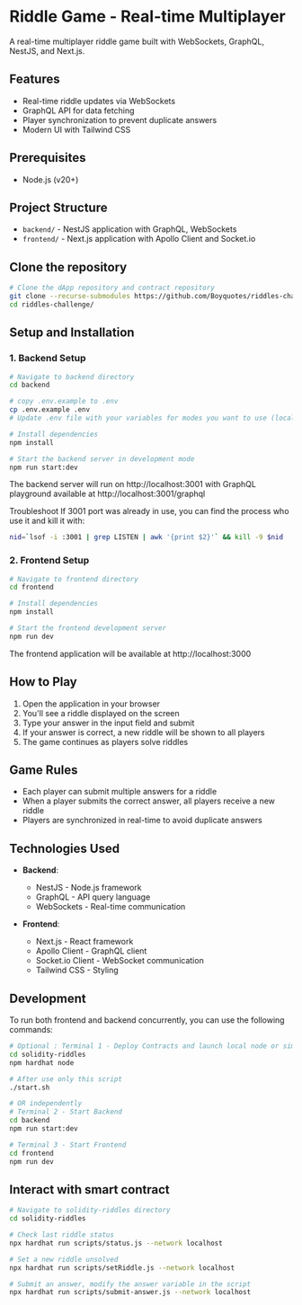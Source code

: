 # Riddle Game - Real-time Multiplayer

A real-time multiplayer riddle game built with WebSockets, GraphQL, NestJS, and Next.js.

## Features

- Real-time riddle updates via WebSockets
- GraphQL API for data fetching
- Player synchronization to prevent duplicate answers
- Modern UI with Tailwind CSS

## Prerequisites

- Node.js (v20+)

## Project Structure

- `backend/` - NestJS application with GraphQL, WebSockets
- `frontend/` - Next.js application with Apollo Client and Socket.io


## Clone the repository

```bash
# Clone the dApp repository and contract repository
git clone --recurse-submodules https://github.com/Boyquotes/riddles-challenge.git
cd riddles-challenge/
```

## Setup and Installation

### 1. Backend Setup

```bash
# Navigate to backend directory
cd backend

# copy .env.example to .env
cp .env.example .env
# Update .env file with your variables for modes you want to use (local or testnet)

# Install dependencies
npm install

# Start the backend server in development mode
npm run start:dev
```

The backend server will run on http://localhost:3001 with GraphQL playground available at http://localhost:3001/graphql

Troubleshoot
If 3001 port was already in use, you can find the process who use it and kill it with:
```bash
nid=`lsof -i :3001 | grep LISTEN | awk '{print $2}'` && kill -9 $nid
```

### 2. Frontend Setup

```bash
# Navigate to frontend directory
cd frontend

# Install dependencies
npm install

# Start the frontend development server
npm run dev
```

The frontend application will be available at http://localhost:3000

## How to Play

1. Open the application in your browser
2. You'll see a riddle displayed on the screen
3. Type your answer in the input field and submit
4. If your answer is correct, a new riddle will be shown to all players
5. The game continues as players solve riddles

## Game Rules

- Each player can submit multiple answers for a riddle
- When a player submits the correct answer, all players receive a new riddle
- Players are synchronized in real-time to avoid duplicate answers

## Technologies Used

- **Backend**:
  - NestJS - Node.js framework
  - GraphQL - API query language
  - WebSockets - Real-time communication

- **Frontend**:
  - Next.js - React framework
  - Apollo Client - GraphQL client
  - Socket.io Client - WebSocket communication
  - Tailwind CSS - Styling

## Development

To run both frontend and backend concurrently, you can use the following commands:

```bash
# Optional : Terminal 1 - Deploy Contracts and launch local node or simply use contract on testnet
cd solidity-riddles
npm hardhat node

# After use only this script 
./start.sh

# OR independently
# Terminal 2 - Start Backend
cd backend
npm run start:dev

# Terminal 3 - Start Frontend
cd frontend
npm run dev
```

## Interact with smart contract

```bash
# Navigate to solidity-riddles directory
cd solidity-riddles

# Check last riddle status
npx hardhat run scripts/status.js --network localhost

# Set a new riddle unsolved
npx hardhat run scripts/setRiddle.js --network localhost

# Submit an answer, modify the answer variable in the script
npx hardhat run scripts/submit-answer.js --network localhost
```

